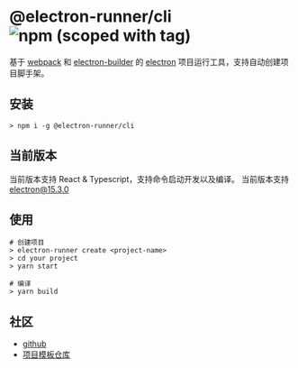 # @electron-runner/cli ![npm (scoped with tag)](https://img.shields.io/npm/v/@electron-runner/cli/latest) 

基于 [webpack](https://webpack.js.org/) 和 [electron-builder](https://www.electron.build/) 的
[electron](http://www.electronjs.org/) 项目运行工具，支持自动创建项目脚手架。


## 安装
```shell
> npm i -g @electron-runner/cli
```

## 当前版本
当前版本支持 React & Typescript，支持命令启动开发以及编译。
当前版本支持 electron@15.3.0

## 使用
```shell
# 创建项目
> electron-runner create <project-name>
> cd your project
> yarn start

# 编译
> yarn build
```


## 社区

- [github](https://github.com/electron-runner/cli)
- [项目模板仓库](https://github.com/electron-runner/template)

